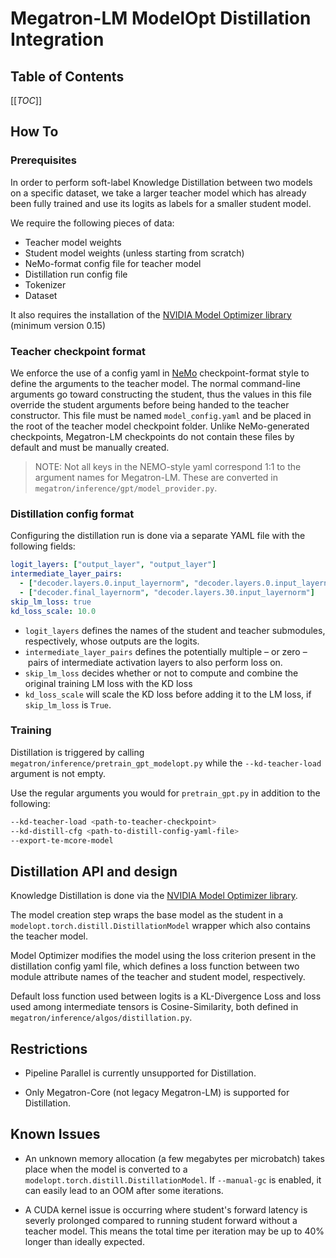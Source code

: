 # Megatron-LM ModelOpt Distillation Integration

## Table of Contents

[[_TOC_]]

## How To

### Prerequisites

In order to perform soft-label Knowledge Distillation between two models on a specific dataset,
we take a larger teacher model which has already been fully trained and use its logits as
labels for a smaller student model.

We require the following pieces of data:
* Teacher model weights
* Student model weights (unless starting from scratch)
* NeMo-format config file for teacher model
* Distillation run config file
* Tokenizer
* Dataset

It also requires the installation of the [NVIDIA Model Optimizer library](https://github.com/NVIDIA/TensorRT-Model-Optimizer) (minimum version 0.15)

### Teacher checkpoint format

We enforce the use of a config yaml in [NeMo](https://github.com/NVIDIA/NeMo) checkpoint-format style to define the arguments to the teacher model.
The normal command-line arguments go toward constructing the student, thus the values in this file
override the student arguments before being handed to the teacher constructor. This file must be
named `model_config.yaml` and be placed in the root of the teacher model checkpoint folder.
Unlike NeMo-generated checkpoints, Megatron-LM checkpoints do not contain these files by default and must be manually created.

> NOTE: Not all keys in the NEMO-style yaml correspond 1:1 to the argument names for Megatron-LM. These
are converted in `megatron/inference/gpt/model_provider.py`.

### Distillation config format

Configuring the distillation run is done via a separate YAML file with the following fields:

```yaml
logit_layers: ["output_layer", "output_layer"]
intermediate_layer_pairs:
  - ["decoder.layers.0.input_layernorm", "decoder.layers.0.input_layernorm"]
  - ["decoder.final_layernorm", "decoder.layers.30.input_layernorm"]
skip_lm_loss: true
kd_loss_scale: 10.0
```

* `logit_layers` defines the names of the student and teacher submodules, respectively, whose outputs are the logits.
* `intermediate_layer_pairs` defines the potentially multiple – or zero – pairs of intermediate activation layers to also perform loss on.
* `skip_lm_loss` decides whether or not to compute and combine the original training LM loss with the KD loss
* `kd_loss_scale` will scale the KD loss before adding it to the LM loss, if `skip_lm_loss` is `True`.

### Training

Distillation is triggered by calling `megatron/inference/pretrain_gpt_modelopt.py` while the `--kd-teacher-load` argument is not empty.

Use the regular arguments you would for `pretrain_gpt.py` in addition to the following:

```bash
--kd-teacher-load <path-to-teacher-checkpoint>
--kd-distill-cfg <path-to-distill-config-yaml-file>
--export-te-mcore-model
```

## Distillation API and design

Knowledge Distillation is done via the [NVIDIA Model Optimizer library](https://github.com/NVIDIA/TensorRT-Model-Optimizer).

The model creation step wraps the base model as the student in a
`modelopt.torch.distill.DistillationModel` wrapper which also contains the teacher model.

Model Optimizer modifies the model using the loss criterion present in the distillation config yaml file, which
defines a loss function between two module attribute names of the teacher and student model, respectively.

Default loss function used between logits is a KL-Divergence Loss and loss used among intermediate tensors is Cosine-Similarity,
both defined in `megatron/inference/algos/distillation.py`.

## Restrictions

* Pipeline Parallel is currently unsupported for Distillation.

* Only Megatron-Core (not legacy Megatron-LM) is supported for Distillation.

## Known Issues

* An unknown memory allocation (a few megabytes per microbatch) takes place when the model is converted to a
`modelopt.torch.distill.DistillationModel`. If `--manual-gc` is enabled, it can easily lead to an OOM after some iterations.

* A CUDA kernel issue is occurring where student's forward latency is severly prolonged compared to running student forward
without a teacher model. This means the total time per iteration may be up to 40% longer than ideally expected.
